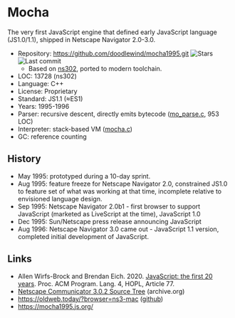 # Mocha

The very first JavaScript engine that defined early JavaScript language (JS1.0/1.1), shipped in Netscape Navigator 2.0-3.0.

* Repository:  https://github.com/doodlewind/mocha1995.git <span class="shields"><img src="https://img.shields.io/github/stars/doodlewind/mocha1995?label=&style=flat-square" alt="Stars" title="Stars"><img src="https://img.shields.io/github/last-commit/doodlewind/mocha1995?label=&style=flat-square" alt="Last commit" title="Last commit"></span>
  * Based on [ns302](https://archive.org/details/netscape-communicator-3-0-2-source), ported to modern toolchain.
* LOC:         13728 (ns302)
* Language:    C++
* License:     Proprietary
* Standard:    JS1.1 (≈ES1)
* Years:       1995-1996
* Parser:      recursive descent, directly emits bytecode ([mo_parse.c](https://github.com/doodlewind/mocha1995/blob/main/src/mo_parse.c), 953 LOC)
* Interpreter: stack-based VM ([mocha.c](https://github.com/doodlewind/mocha1995/blob/main/src/mocha.c))
* GC:          reference counting

## History

* May 1995: prototyped during a 10-day sprint.
* Aug 1995: feature freeze for Netscape Navigator 2.0, constrained JS1.0 to feature set of what was working at that time, incomplete relative to envisioned language design.
* Sep 1995: Netscape Navigator 2.0b1 - first browser to support JavaScript (marketed as LiveScript at the time), JavaScript 1.0
* Dec 1995: Sun/Netscape press release announcing JavaScript
* Aug 1996: Netscape Navigator 3.0 came out - JavaScript 1.1 version, completed initial development of JavaScript.

## Links

* Allen Wirfs-Brock and Brendan Eich. 2020. [JavaScript: the first 20 years](https://dl.acm.org/doi/pdf/10.1145/3386327). Proc. ACM Program. Lang. 4, HOPL, Article 77.
* [Netscape Communicator 3.0.2 Source Tree](https://archive.org/details/netscape-communicator-3-0-2-source) (archive.org)
* https://oldweb.today/?browser=ns3-mac ([github](https://github.com/oldweb-today/netcapsule))
* https://mocha1995.js.org/
